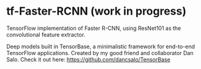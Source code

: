 # tf-Faster-RCNN (work in progress)
TensorFlow implementation of Faster R-CNN, using ResNet101 as the convolutional feature extractor.

Deep models built in TensorBase, a minimalistic framework for end-to-end TensorFlow applications. Created by my good friend and collaborator Dan Salo. Check it out here: https://github.com/dancsalo/TensorBase
